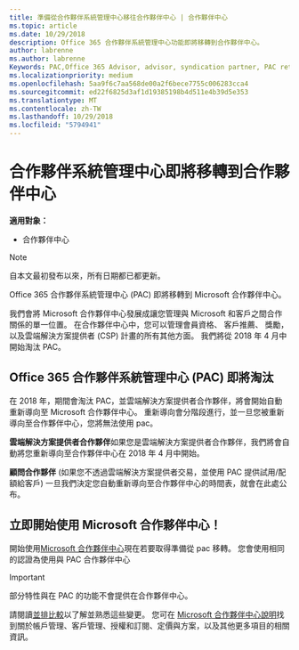 ```yaml
---
title: 準備從合作夥伴系統管理中心移往合作夥伴中心 | 合作夥伴中心
ms.topic: article
ms.date: 10/29/2018
description: Office 365 合作夥伴系統管理中心功能即將移轉到合作夥伴中心。
author: labrenne
ms.author: labrenne
Keywords: PAC,Office 365 Advisor, advisor, syndication partner, PAC retire, PAC retiring
ms.localizationpriority: medium
ms.openlocfilehash: 5aa9f6c7aa568de00a2f6bece7755c006283cca4
ms.sourcegitcommit: ed22f6825d3af1d19385198b4d511e4b39d5e353
ms.translationtype: MT
ms.contentlocale: zh-TW
ms.lasthandoff: 10/29/2018
ms.locfileid: "5794941"
---
```

# <a name="partner-admin-center-is-moving-to-the-partner-center"></a>合作夥伴系統管理中心即將移轉到合作夥伴中心

**適用對象：**

-  合作夥伴中心

> [!NOTE]  
>  自本文最初發布以來，所有日期都已都更新。

Office 365 合作夥伴系統管理中心 (PAC) 即將移轉到 Microsoft 合作夥伴中心。

我們會將 Microsoft 合作夥伴中心發展成讓您管理與 Microsoft 和客戶之間合作關係的單一位置。 在合作夥伴中心中，您可以管理會員資格、 客戶推薦、 獎勵，以及雲端解決方案提供者 (CSP) 計畫的所有其他方面。 我們將從 2018 年 4 月中開始淘汰 PAC。

## <a name="the-office-365-partner-admin-center-pac-will-be-retired"></a>Office 365 合作夥伴系統管理中心 (PAC) 即將淘汰

在 2018 年，期間會淘汰 PAC，並雲端解決方案提供者合作夥伴，將會開始自動重新導向至 Microsoft 合作夥伴中心。 重新導向會分階段進行，並一旦您被重新導向至合作夥伴中心，您將無法使用 pac。 

**雲端解決方案提供者合作夥伴**如果您是雲端解決方案提供者合作夥伴，我們將會自動將您重新導向至合作夥伴中心在 2018 年 4 月中開始。 

**顧問合作夥伴** (如果您不透過雲端解決方案提供者交易，並使用 PAC 提供試用/配額給客戶) 一旦我們決定您自動重新導向至合作夥伴中心的時間表，就會在此處公布。 


## <a name="start-using-the-microsoft-partner-center-now"></a>立即開始使用 Microsoft 合作夥伴中心！

開始使用[Microsoft 合作夥伴中心](https://partnercenter.microsoft.com/)現在若要取得準備從 pac 移轉。  您會使用相同的認證為使用與 PAC 合作夥伴中心 

> [!IMPORTANT]  
> 部分特性與在 PAC 的功能不會提供在合作夥伴中心。

 請閱讀[並排比較](moving-from-pac-to-pc.md)以了解並熟悉這些變更。  您可在 [Microsoft 合作夥伴中心說明](https://partnercenter.microsoft.com/partner/help)找到關於帳戶管理、客戶管理、授權和訂閱、定價與方案，以及其他更多項目的相關資訊。

 